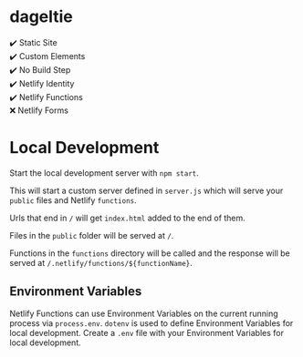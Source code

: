 # dageltie

:heavy_check_mark: Static Site  
:heavy_check_mark: Custom Elements  
:heavy_check_mark: No Build Step  
:heavy_check_mark: Netlify Identity  
:heavy_check_mark: Netlify Functions  
:x: Netlify Forms  


# Local Development

Start the local development server with `npm start`.

This will start a custom server defined in `server.js` which will serve your `public` files and Netlify `functions`.

Urls that end in `/` will get `index.html` added to the end of them.

Files in the `public` folder will be served at `/`.

Functions in the `functions` directory will be called and the response will be served at `/.netlify/functions/${functionName}`.


## Environment Variables

Netlify Functions can use Environment Variables on the current running process via `process.env`.
`dotenv` is used to define Environment Variables for local development.
Create a `.env` file with your Environment Variables for local development.